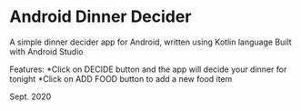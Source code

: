 # Android Dinner Decider
A simple dinner decider app for Android, written using Kotlin language
Built with Android Studio

Features:
*Click on DECIDE button and the app will decide your dinner for tonight
*Click on ADD FOOD button to add a new food item

Sept. 2020
